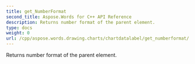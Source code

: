```yaml
---
title: get_NumberFormat
second_title: Aspose.Words for C++ API Reference
description: Returns number format of the parent element. 
type: docs
weight: 0
url: /cpp/aspose.words.drawing.charts/chartdatalabel/get_numberformat/
---
```


Returns number format of the parent element. 

